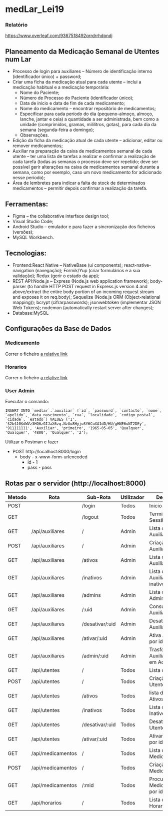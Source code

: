 # medLar_Lei19

### Relatório
https://www.overleaf.com/9367518492qrrdrrhdpndj

## Planeamento da Medicação Semanal de Utentes num Lar
- Processo de login para auxiliares – Número de identificação interno (identificador único) + password;
- Criar uma ficha da medicação atual para cada utente – inclui a medicação habitual e a medicação temporária:
  *  Nome do Paciente;
  * Número de Processo do Paciente (identificador único);
  *  Data de início e data de fim de cada medicamento;
  *  Nome do medicamento – encontrar repositório de medicamentos;
  *  Especificar para cada período do dia (pequeno-almoço, almoço, lanche, jantar e ceia) a quantidade a ser administrada, bem como a unidade (comprimidos, gramas, mililitros, gotas), para cada dia da semana (segunda-feira a domingo);
  *  Observações.
- Edição da ficha da medicação atual de cada utente – adicionar, editar ou remover medicamentos;
- Auxiliar na preparação da caixa de medicamentos semanal de cada utente – ter uma lista de tarefas a realizar e confirmar a realização de cada tarefa (todas as semanas o processo deve ser repetido; deve ser possível gerir alterações na caixa de medicamentos semanal durante a semana, como por exemplo, caso um novo medicamento for adicionado nesse período);
- Área de lembretes para indicar a falta de stock de determinados medicamentos – permitir depois confirmar a realização da tarefa.

## Ferramentas:
- Figma – the collaborative interface design tool;
- Visual Studio Code;
- Android Studio – emulador e para fazer a sincronização dos ficheiros (versões);
- MySQL Workbench.

## Tecnologias:
- Frontend:React Native – NativeBase (ui components); react-native-navigation (navegação); Formik/Yup (criar formulários e a sua validação); Redux (gerir o estado da app);
- REST API:Node.js – Express (Node.js web application framework); body-parser (to handle HTTP POST request in Express.js version 4 and above/extract the entire body portion of an incoming request stream and exposes it on req.body); Sequelize (Node.js ORM (Object-relational mapping)); bcrypt (cifrarpasswords); jsonwebtoken (implementar JSON Web Tokens); nodemon (automatically restart server after changes);
- Database:MySQL

## Configurações da Base de Dados
### Medicamento
Correr o ficheiro [a relative link](Extra_Files/medicamentos.sql)
### Horarios
Correr o ficheiro [a relative link](Extra_Files/horario.sql)
### User Admin
Executar o comando:
```mysql
INSERT INTO `medlar`.`auxiliar` (`id`, `password`, `contacto`, `nome`, `apelido`, `data_nascimento`, `rua`, `localidade`, `codigo_postal`, `cidade`, `estado`) VALUES ('1', '$2b$10$dWVz3HQ6zGIJaX6zq.NzUu8HyjoSY6CuXA1dD/HU/gHNE6uNT2DEy', '911111111', 'Auxiliar', 'primeiro', '1965-05-05', 'Qualquer', 'Qualquer', '4800', 'Qualquer', '2');
```
Utilizar o Postman e fazer 
- POST http://localhost:8000/login
    - body - x-www-form-urlencoded
        - id    -   1
        - pass  -   pass

## Rotas par o servidor (http://localhost:8000)
| Metodo | Rota              | Sub-Rota        | Utilizador | Descrição                          |
|--------|-------------------|-----------------|------------|------------------------------------|
| POST   |                   | /login          | Todos      | Inicio de Sessão                   |
| GET    |                   | /logout         | Todos      | Terminar Sessão                    |
| GET    | /api/auxiliares   | /               | Admin      | Lista de Auxiliares                |
| POST   | /api/auxiliares   | /               | Admin      | Criação de Auxiliar                |
| GET    | /api/auxiliares   | /ativos         | Admin      | Lista de Auxiliares ativos         |
| GET    | /api/auxiliares   | /inativos       | Admin      | Lista de Auxiliares inativos       |
| GET    | /api/auxiliares   | /admins         | Admin      | Lista de Administradores           |
| GET    | /api/auxiliares   | /:uid           | Admin      | Consulta Auxiliar por id           |
| GET    | /api/auxiliares   | /desativar/:uid | Admin      | Desativa Auxiliar por id           |
| GET    | /api/auxiliares   | /ativar/:uid    | Admin      | Ativa Auxiliar por id              |
| GET    | /api/auxiliares   | /admin/:uid     | Admin      | Trasforma Auxiliar por id em Admin |
| GET    | /api/utentes      | /               | Todos      | Lista de Utentes                   |
| POST   | /api/utentes      | /               | Todos      | Criação de Utente                  |
| GET    | /api/utentes      | /ativos         | Todos      | lista de Utentes Ativos            |
| GET    | /api/utentes      | /inativos       | Todos      | Lista de Utentes Inativos          |
| GET    | /api/utentes      | /desativar/:uid | Todos      | Desativar Utente por id            |
| GET    | /api/utentes      | /ativar/:uid    | Todos      | Ativar Utente por id               |
| GET    | /api/medicamentos | /               | Todos      | Lista de Medicamento               |
| POST   | /api/medicamentos | /               | Todos      | Criação de Medicamento             |
| GET    | /api/medicamentos | /:mid           | Todos      | Procura Medicamento por id         |
| GET    | /api/horarios     | /               | Todos      | Lista de Horarios                  |






